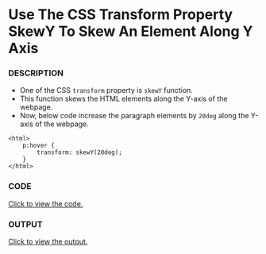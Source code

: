 # Use The CSS Transform Property SkewY To Skew An Element Along Y Axis

### DESCRIPTION
* One of the CSS `transform` property is `skewY` function.  
* This function skews the HTML elements along the Y-axis of the webpage.
* Now, below code increase the paragraph elements by `20deg` along the Y-axis of the webpage.

```
<html>
	p:hover {
		transform: skewY(20deg);
	}
</html>
```

### CODE 
[Click to view the code.](use-the-css-transform-property-skewy-to-skew-an-element-along-the-y-axis.html)

### OUTPUT
[Click to view the output.](http://htmlpreview.github.io/?https://github.com/saipothanjanjanam/freecodecamp-full-stack-dev/blob/master/Responsive_Web_Design_Certification/3.Applied_Visual_Design/36.Use_The_CSS_Transform_Property_skewY_To_Skew_An_Element_Along_Y_Axis/use-the-css-transform-property-skewy-to-skew-an-element-along-the-y-axis.html)
